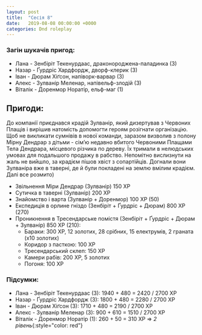 ```yaml
---
layout: post
title:  "Сесія 8"
date:   2019-08-08 00:00:00 +0000
categories: Dnd roleplay
---
```

### Загін шукачів пригод:
* Лана - Зенбіріт Текенурдаас, драконороджена-паладинка (3)
* Назар - Ґурдріс Хардфордж, дворф-клерик (3)
* Іван - Дюрам Хіґсон, напіворк-варвар (3)
* Алекс - Зулванір Меленар, напівельф-злодій (3)
* Віталік - Доренмор Норатір, ельф-маг (1)

## Пригоди:
До компанії приєднався крадій Зулванір, який дизертував з Червоних Плащів і вирішив натомість допомогти героям розігнати організацію. Щоб не викликати сумнівів в нової команди, заразом визволив з полону Мірну Дендрар з дітьми - сім’ю недавно вбитого Червоними Плащами Тела Дендрара, місцевого різчика по дереву. Їх тримали в нелюдських умовах для подальшого продажу в рабство. Непомітно вислизнути на жаль не вийшло, за крадієм пішов хвіст з сопартійців. Догнали вони Зулваніра вже в таверні, де й були покладені на землю вмілим крадієм. Далі все розмито)

* Звільнення Міри Дендрар (Зулванір) 150 ХР
* Сутичка в таверні (Зулванір) 200 ХР
* Знайомство і варта (Зулванір + Доренмор) 100 ХР (50)
* Експедиція в орлине гніздо (Зенбіріт + Ґурдріс + Дюрам) 800 ХР (270)
* Проникнення в Тресендарське помістя (Зенбіріт + Ґурдріс + Дюрам + Зулванір) 850 ХР (210):
    * Бараки: 300 ХР, 12 золотих, 28 срібних, 15 електрумів, 2 граната (х10 золотих)
    * Коридор з пасткою: 100 ХР
    * Тресендарський склеп: 150 ХР
    * Камери рабів: 200 ХР, 5 золотих
    * Погоня: 100 ХР

### Підсумки: 
* Лана - Зенбіріт Текенурдаас (3): 1940 + 480 = 2420 / 2700 ХР
* Назар - Ґурдріс Хардфордж (3): 1800 + 480 = 2280 / 2700 ХР
* Іван - Дюрам Хіґсон (3): 1710 + 480 = 2190 / 2700 ХР
* Алекс - Зулванір Меленар (3): 900 + 610 = 1510 / 2700 ХР
* Віталік - Доренмор Норатір (1): 260 + 50 = 310 ХР => *2 рівень*{:style="color: red"}